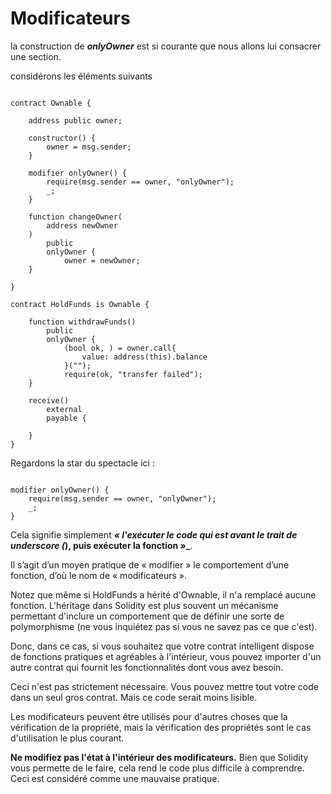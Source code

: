 # **Modificateurs**

 la construction de **_onlyOwner_** est si courante que nous allons lui consacrer une section.

considérons les éléments suivants

```solidity

contract Ownable {

    address public owner;

    constructor() {
        owner = msg.sender;
    }

    modifier onlyOwner() {
        require(msg.sender == owner, "onlyOwner");
        _;
    }

    function changeOwner(
        address newOwner
    ) 
        public 
        onlyOwner {
            owner = newOwner;
    }

}

contract HoldFunds is Ownable {
    
    function withdrawFunds() 
        public 
        onlyOwner {
            (bool ok, ) = owner.call{
                value: address(this).balance
            }("");
            require(ok, "transfer failed");
    }

    receive() 
        external 
        payable {

    }
}

```

Regardons la star du spectacle ici :
```solidity

modifier onlyOwner() {
    require(msg.sender == owner, "onlyOwner");
    _;
}

```
Cela signifie simplement **_« l'exécuter le code qui est avant le trait de underscore (_), puis exécuter la fonction »_**.

Il s’agit d’un moyen pratique de « modifier » le comportement d’une fonction, d’où le nom de « modificateurs ».

Notez que même si HoldFunds a hérité d'Ownable, il n'a remplacé aucune fonction. L'héritage dans Solidity est plus souvent un mécanisme permettant d'inclure un comportement que de définir une sorte de polymorphisme (ne vous inquiétez pas si vous ne savez pas ce que c'est).

Donc, dans ce cas, si vous souhaitez que votre contrat intelligent dispose de fonctions pratiques et agréables à l'intérieur, vous pouvez importer d'un autre contrat qui fournit les fonctionnalités dont vous avez besoin.

Ceci n'est pas strictement nécessaire. Vous pouvez mettre tout votre code dans un seul gros contrat. Mais ce code serait moins lisible.

Les modificateurs peuvent être utilisés pour d'autres choses que la vérification de la propriété, mais la vérification des propriétés sont le cas d'utilisation le plus courant.

**Ne modifiez pas l'état à l'intérieur des modificateurs.**  Bien que Solidity vous permette de le faire, cela rend le code plus difficile à comprendre. Ceci est considéré comme une mauvaise pratique.





